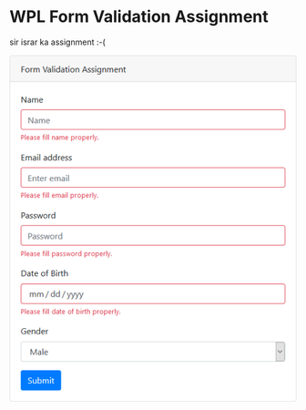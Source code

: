 # WPL Form Validation Assignment

sir israr ka assignment :-(

![Alt text](screenshot.png?raw=true "Preview")
